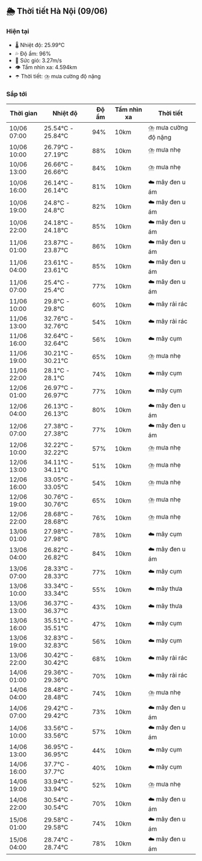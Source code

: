 ## 🌦️ Thời tiết Hà Nội (09/06)

### Hiện tại

- 🌡️ Nhiệt độ: 25.99℃
- 💦 Độ ẩm: 96%
- 💨 Sức gió: 3.27m/s
- 👁️ Tầm nhìn xa: 4.594km
- ☂️ Thời tiết: ⛈️ mưa cường độ nặng

### Sắp tới

| Thời gian | Nhiệt độ | Độ ẩm | Tầm nhìn xa | Thời tiết |
| --- | --- | --- | --- | --- |
| 10/06 07:00 | 25.54℃ - 25.84℃ | 94% | 10km | ⛈️ mưa cường độ nặng |
| 10/06 10:00 | 26.79℃ - 27.19℃ | 88% | 10km | ⛈️ mưa nhẹ |
| 10/06 13:00 | 26.66℃ - 26.66℃ | 84% | 10km | ⛈️ mưa nhẹ |
| 10/06 16:00 | 26.14℃ - 26.14℃ | 81% | 10km | ☁️ mây đen u ám |
| 10/06 19:00 | 24.8℃ - 24.8℃ | 82% | 10km | ☁️ mây đen u ám |
| 10/06 22:00 | 24.18℃ - 24.18℃ | 85% | 10km | ☁️ mây đen u ám |
| 11/06 01:00 | 23.87℃ - 23.87℃ | 86% | 10km | ☁️ mây đen u ám |
| 11/06 04:00 | 23.61℃ - 23.61℃ | 85% | 10km | ☁️ mây đen u ám |
| 11/06 07:00 | 25.4℃ - 25.4℃ | 77% | 10km | ☁️ mây đen u ám |
| 11/06 10:00 | 29.8℃ - 29.8℃ | 60% | 10km | ☁️ mây rải rác |
| 11/06 13:00 | 32.76℃ - 32.76℃ | 54% | 10km | ☁️ mây rải rác |
| 11/06 16:00 | 32.64℃ - 32.64℃ | 56% | 10km | ☁️ mây cụm |
| 11/06 19:00 | 30.21℃ - 30.21℃ | 65% | 10km | ⛈️ mưa nhẹ |
| 11/06 22:00 | 28.1℃ - 28.1℃ | 74% | 10km | ☁️ mây cụm |
| 12/06 01:00 | 26.97℃ - 26.97℃ | 77% | 10km | ☁️ mây cụm |
| 12/06 04:00 | 26.13℃ - 26.13℃ | 80% | 10km | ☁️ mây đen u ám |
| 12/06 07:00 | 27.38℃ - 27.38℃ | 77% | 10km | ☁️ mây đen u ám |
| 12/06 10:00 | 32.22℃ - 32.22℃ | 57% | 10km | ⛈️ mưa nhẹ |
| 12/06 13:00 | 34.11℃ - 34.11℃ | 51% | 10km | ⛈️ mưa nhẹ |
| 12/06 16:00 | 33.05℃ - 33.05℃ | 54% | 10km | ⛈️ mưa nhẹ |
| 12/06 19:00 | 30.76℃ - 30.76℃ | 65% | 10km | ⛈️ mưa nhẹ |
| 12/06 22:00 | 28.68℃ - 28.68℃ | 76% | 10km | ⛈️ mưa nhẹ |
| 13/06 01:00 | 27.98℃ - 27.98℃ | 78% | 10km | ☁️ mây cụm |
| 13/06 04:00 | 26.82℃ - 26.82℃ | 84% | 10km | ☁️ mây đen u ám |
| 13/06 07:00 | 28.33℃ - 28.33℃ | 77% | 10km | ☁️ mây cụm |
| 13/06 10:00 | 33.34℃ - 33.34℃ | 55% | 10km | ☁️ mây thưa |
| 13/06 13:00 | 36.37℃ - 36.37℃ | 43% | 10km | ☁️ mây thưa |
| 13/06 16:00 | 35.51℃ - 35.51℃ | 47% | 10km | ☁️ mây cụm |
| 13/06 19:00 | 32.83℃ - 32.83℃ | 56% | 10km | ☁️ mây cụm |
| 13/06 22:00 | 30.42℃ - 30.42℃ | 68% | 10km | ☁️ mây rải rác |
| 14/06 01:00 | 29.36℃ - 29.36℃ | 70% | 10km | ☁️ mây rải rác |
| 14/06 04:00 | 28.48℃ - 28.48℃ | 74% | 10km | ⛈️ mưa nhẹ |
| 14/06 07:00 | 29.42℃ - 29.42℃ | 73% | 10km | ☁️ mây đen u ám |
| 14/06 10:00 | 33.56℃ - 33.56℃ | 57% | 10km | ☁️ mây đen u ám |
| 14/06 13:00 | 36.95℃ - 36.95℃ | 44% | 10km | ☁️ mây cụm |
| 14/06 16:00 | 37.7℃ - 37.7℃ | 40% | 10km | ☁️ mây cụm |
| 14/06 19:00 | 33.94℃ - 33.94℃ | 52% | 10km | ⛈️ mưa nhẹ |
| 14/06 22:00 | 30.54℃ - 30.54℃ | 70% | 10km | ☁️ mây đen u ám |
| 15/06 01:00 | 29.58℃ - 29.58℃ | 74% | 10km | ☁️ mây đen u ám |
| 15/06 04:00 | 28.74℃ - 28.74℃ | 78% | 10km | ☁️ mây đen u ám |
